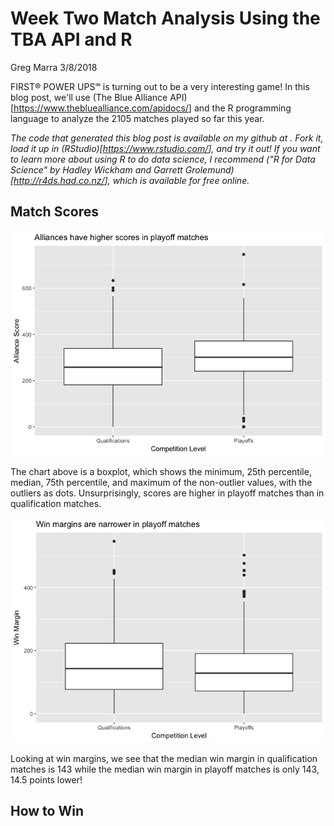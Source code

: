 Week Two Match Analysis Using the TBA API and R
================
Greg Marra
3/8/2018

FIRST® POWER UPS℠ is turning out to be a very interesting game! In this blog post, we'll use (The Blue Alliance API)\[<https://www.thebluealliance.com/apidocs/>\] and the R programming language to analyze the 2105 matches played so far this year.

*The code that generated this blog post is available on my github at <LINK>. Fork it, load it up in (RStudio)\[<https://www.rstudio.com/>\], and try it out! If you want to learn more about using R to do data science, I recommend ("R for Data Science" by Hadley Wickham and Garrett Grolemund)\[<http://r4ds.had.co.nz/>\], which is available for free online.*

Match Scores
------------

![](2018_tba_w2_blog_post_files/figure-markdown_github/match_score_distribution-1.png)

The chart above is a boxplot, which shows the minimum, 25th percentile, median, 75th percentile, and maximum of the non-outlier values, with the outliers as dots. Unsurprisingly, scores are higher in playoff matches than in qualification matches.

![](2018_tba_w2_blog_post_files/figure-markdown_github/win_margins-1.png)

Looking at win margins, we see that the median win margin in qualification matches is 143 while the median win margin in playoff matches is only 143, 14.5 points lower!

How to Win
----------

